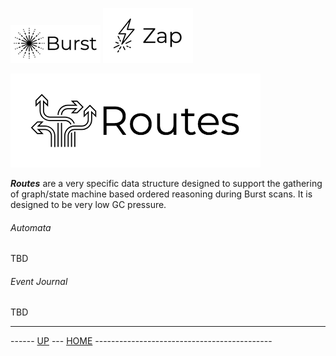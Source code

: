 ![Burst](../..//doc/burst_small.png "") ![](./zap_small.png "")

 ![](./routes.png "")

___Routes___ are a very specific data structure designed to support the gathering of graph/state machine based ordered reasoning
 during Burst scans. It is designed to be very low GC pressure.

###### Automata
TBD

###### Event Journal
TBD


---
------ [UP](../readme.md) ---  [HOME](../../readme.md) --------------------------------------------
